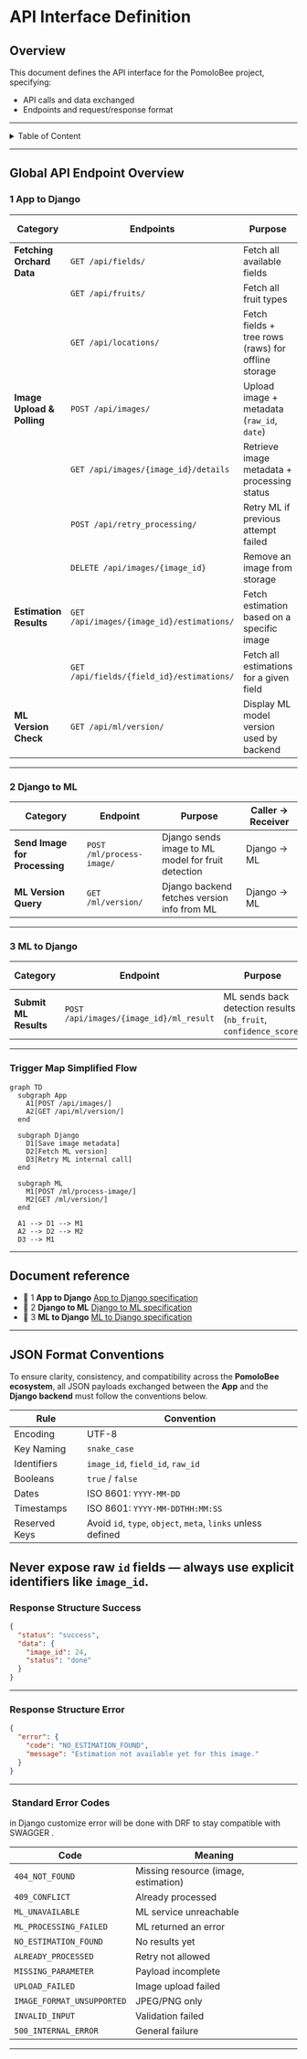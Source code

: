 # **API Interface Definition**
## **Overview**
This document defines the API interface for the PomoloBee project, specifying:
- API calls and data exchanged  
- Endpoints and request/response format  
---

<details>
<summary>Table of Content</summary>

<!-- TOC -->
- [**API Interface Definition**](#api-interface-definition)
  - [**Overview**](#overview)
  - [Global API Endpoint Overview](#global-api-endpoint-overview)
    - [1 App to Django](#1-app-to-django)
    - [2 Django to ML](#2-django-to-ml)
    - [3 ML to Django](#3-ml-to-django)
    - [**Trigger Map Simplified Flow**](#trigger-map-simplified-flow)
  - [Document reference](#document-reference)
  - [**JSON Format Conventions**](#json-format-conventions)
    - [Response Structure Success](#response-structure-success)
    - [Response Structure Error](#response-structure-error)
    - [️ Standard Error Codes](#standard-error-codes)
<!-- TOC END -->

</details>

---

## Global API Endpoint Overview

### 1 App to Django

| **Category** | **Endpoints** | **Purpose** | **Caller → Receiver** | **Screen Used In** |
|-------------|---------------|-------------|------------------------|---------------------|
| **Fetching Orchard Data** | `GET /api/fields/` | Fetch all available fields | App → Django | SettingsScreen (🔄 Sync) |
|  | `GET /api/fruits/` | Fetch all fruit types | App → Django | SettingsScreen |
|  | `GET /api/locations/` | Fetch fields + tree rows (raws) for offline storage | App → Django | SettingsScreen |
| **Image Upload & Polling** | `POST /api/images/` | Upload image + metadata (`raw_id`, `date`) | App → Django | ProcessingScreen (📤 Analyze) |
|  | `GET /api/images/{image_id}/details` | Retrieve image metadata + processing status | App → Django | ProcessingScreen (polling) |
|  | `POST /api/retry_processing/` | Retry ML if previous attempt failed | App → Django | ProcessingScreen (🔁 Retry) |
|  | `DELETE /api/images/{image_id}` | Remove an image from storage | App → Django | ProcessingScreen (delete) |
| **Estimation Results** | `GET /api/images/{image_id}/estimations/` | Fetch estimation based on a specific image | App → Django | ResultScreen |
|  | `GET /api/fields/{field_id}/estimations/` | Fetch all estimations for a given field | App → Django | ResultScreen |
| **ML Version Check** | `GET /api/ml/version/` | Display ML model version used by backend | App → Django | SettingsScreen |

---

### 2 Django to ML

| **Category** | **Endpoint** | **Purpose** | **Caller → Receiver** |
|--------------|--------------|-------------|------------------------|
| **Send Image for Processing** | `POST /ml/process-image/` | Django sends image to ML model for fruit detection | Django → ML |
| **ML Version Query** | `GET /ml/version/` | Django backend fetches version info from ML | Django → ML |

---

### 3 ML to Django

| **Category** | **Endpoint** | **Purpose** | **Caller → Receiver** |
|--------------|--------------|-------------|------------------------|
| **Submit ML Results** | `POST /api/images/{image_id}/ml_result` | ML sends back detection results (`nb_fruit`, `confidence_score`) | ML → Django |

---

### **Trigger Map Simplified Flow**

```mermaid
graph TD
  subgraph App
    A1[POST /api/images/]
    A2[GET /api/ml/version/]
  end

  subgraph Django
    D1[Save image metadata]
    D2[Fetch ML version]
    D3[Retry ML internal call]
  end

  subgraph ML
    M1[POST /ml/process-image/]
    M2[GET /ml/version/]
  end

  A1 --> D1 --> M1
  A2 --> D2 --> M2
  D3 --> M1
```

---

## Document reference


-  📖 1 **App to Django** [App to Django specification](API_1_App_to_Django.md)
-  📖 2 **Django to ML** [Django to ML specification](API_2_Django_to_ML.md)
-  📖 3 **ML to Django** [ML to Django specification](API_3_ML_to_Django.md)
 
 

---


## **JSON Format Conventions**


To ensure clarity, consistency, and compatibility across the **PomoloBee ecosystem**, all JSON payloads exchanged between the **App** and the **Django backend** must follow the conventions below.


| Rule | Convention |
|------|------------|
| Encoding | UTF-8 |
| Key Naming | `snake_case` |
| Identifiers | `image_id`, `field_id`, `raw_id` |
| Booleans | `true` / `false` |
| Dates | ISO 8601: `YYYY-MM-DD` |
| Timestamps | ISO 8601: `YYYY-MM-DDTHH:MM:SS` |
| Reserved Keys | Avoid `id`, `type`, `object`, `meta`, `links` unless defined |


**Never expose raw `id` fields** — always use explicit identifiers like `image_id`.
---

### Response Structure Success

```json
{
  "status": "success",
  "data": {
    "image_id": 24,
    "status": "done"
  }
}
```

---

### Response Structure Error

```json
{
  "error": {
    "code": "NO_ESTIMATION_FOUND",
    "message": "Estimation not available yet for this image."
  }
}
```

---

### ️ Standard Error Codes

in Django customize error  will be done with DRF to stay compatible with SWAGGER .


| Code | Meaning |
|------|---------|
| `404_NOT_FOUND` | Missing resource (image, estimation) |
| `409_CONFLICT` | Already processed |
| `ML_UNAVAILABLE` | ML service unreachable |
| `ML_PROCESSING_FAILED` | ML returned an error |
| `NO_ESTIMATION_FOUND` | No results yet |
| `ALREADY_PROCESSED` | Retry not allowed |
| `MISSING_PARAMETER` | Payload incomplete |
| `UPLOAD_FAILED` | Image upload failed |
| `IMAGE_FORMAT_UNSUPPORTED` | JPEG/PNG only |
| `INVALID_INPUT` | Validation failed |
| `500_INTERNAL_ERROR` | General failure |

--- 